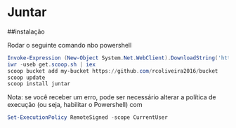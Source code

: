 # Juntar
 
##instalação

Rodar o seguinte comando nbo powershell

```powershell
Invoke-Expression (New-Object System.Net.WebClient).DownloadString('https://get.scoop.sh')
iwr -useb get.scoop.sh | iex
scoop bucket add my-bucket https://github.com/rcoliveira2016/bucket
scoop update
scoop install juntar
```
Nota: se você receber um erro, pode ser necessário alterar a política de execução (ou seja, habilitar o Powershell) com
```powershell
Set-ExecutionPolicy RemoteSigned -scope CurrentUser
```
